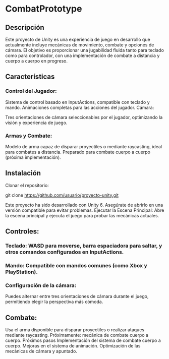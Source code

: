 # CombatPrototype
## Descripción
Este proyecto de Unity es una experiencia de juego en desarrollo que actualmente incluye mecánicas de movimiento, combate y opciones de cámara. El objetivo es proporcionar una jugabilidad fluida tanto para teclado como para controlador, con una implementación de combate a distancia y cuerpo a cuerpo en progreso.

## Características
### Control del Jugador:

Sistema de control basado en InputActions, compatible con teclado y mando.
Animaciones completas para las acciones del jugador.
Cámara:

Tres orientaciones de cámara seleccionables por el jugador, optimizando la visión y experiencia de juego.
### Armas y Combate:

Modelo de arma capaz de disparar proyectiles o mediante raycasting, ideal para combates a distancia.
Preparado para combate cuerpo a cuerpo (próxima implementación).
## Instalación
Clonar el repositorio:

git clone https://github.com/usuario/proyecto-unity.git

Este proyecto ha sido desarrollado con Unity 6. Asegúrate de abrirlo en una versión compatible para evitar problemas.
Ejecutar la Escena Principal: Abre la escena principal y ejecuta el juego para probar las mecánicas actuales.

## Controles:

### Teclado: WASD para moverse, barra espaciadora para saltar, y otros comandos configurados en InputActions.
### Mando: Compatible con mandos comunes (como Xbox y PlayStation).
### Configuración de la cámara:

Puedes alternar entre tres orientaciones de cámara durante el juego, permitiendo elegir la perspectiva más cómoda.
## Combate:

Usa el arma disponible para disparar proyectiles o realizar ataques mediante raycasting.
Próximamente: mecánica de combate cuerpo a cuerpo.
Próximos pasos
Implementación del sistema de combate cuerpo a cuerpo.
Mejoras en el sistema de animación.
Optimización de las mecánicas de cámara y apuntado.
